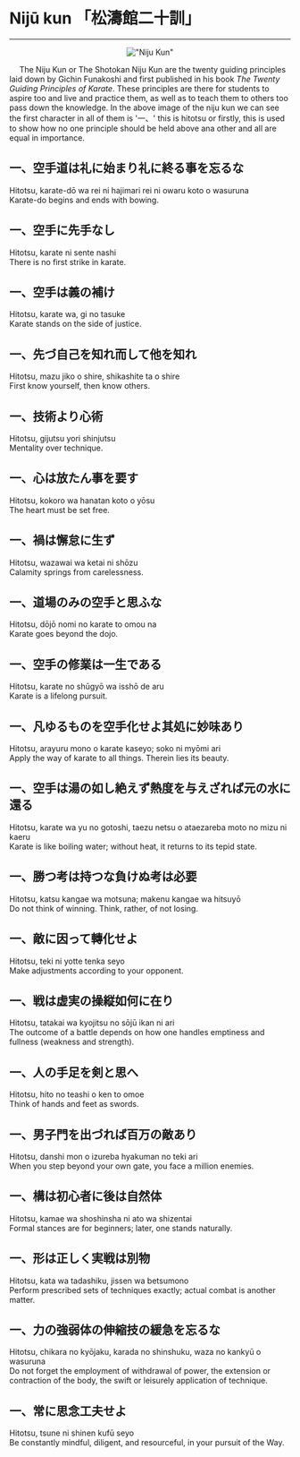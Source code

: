 # Nijū kun 「松濤館二十訓」
---
<center>

 !["Niju Kun"](/images/Nijukun.gif)

</center>


&emsp; The Niju Kun or The Shotokan Niju Kun are the twenty guiding principles laid down by Gichin Funakoshi and first published in his book *The Twenty Guiding Principles of Karate*. These principles are there for students to aspire too and live and practice them, as well as to teach them to others too pass down the knowledge. In the above image of the niju kun we can see the first character in all of them is '一、' this is hitotsu or firstly, this is used to show how no one principle should be held above ana other and all are equal in importance.

## 一、空手道は礼に始まり礼に終る事を忘るな<br>
Hitotsu, karate-dō wa rei ni hajimari rei ni owaru koto o wasuruna<br>
Karate-do begins and ends with bowing.<br>

## 一、空手に先手なし<br>
Hitotsu, karate ni sente nashi<br>
There is no first strike in karate.<br>

## 一、空手は義の補け<br>
Hitotsu, karate wa, gi no tasuke<br>
Karate stands on the side of justice.<br>

## 一、先づ自己を知れ而して他を知れ<br>
Hitotsu, mazu jiko o shire, shikashite ta o shire<br>
First know yourself, then know others.<br>

## 一、技術より心術<br>
Hitotsu, gijutsu yori shinjutsu<br>
Mentality over technique.<br>

## 一、心は放たん事を要す<br>
Hitotsu, kokoro wa hanatan koto o yōsu<br>
The heart must be set free.<br>

## 一、禍は懈怠に生ず<br>
Hitotsu, wazawai wa ketai ni shōzu<br>
Calamity springs from carelessness.<br>

## 一、道場のみの空手と思ふな<br>
Hitotsu, dōjō nomi no karate to omou na<br>
Karate goes beyond the dojo.<br>

## 一、空手の修業は一生である<br>
Hitotsu, karate no shūgyō wa isshō de aru<br>
Karate is a lifelong pursuit.<br>

## 一、凡ゆるものを空手化せよ其処に妙味あり<br>
Hitotsu, arayuru mono o karate kaseyo; soko ni myōmi ari<br>
Apply the way of karate to all things. Therein lies its beauty.<br>

## 一、空手は湯の如し絶えず熱度を与えざれば元の水に還る<br>
Hitotsu, karate wa yu no gotoshi, taezu netsu o ataezareba moto no mizu ni kaeru<br>
Karate is like boiling water; without heat, it returns to its tepid state.<br>

## 一、勝つ考は持つな負けぬ考は必要<br>
Hitotsu, katsu kangae wa motsuna; makenu kangae wa hitsuyō<br>
Do not think of winning. Think, rather, of not losing.<br>

## 一、敵に因って轉化せよ<br>
Hitotsu, teki ni yotte tenka seyo<br>
Make adjustments according to your opponent.<br>

## 一、戦は虚実の操縦如何に在り<br>
Hitotsu, tatakai wa kyojitsu no sōjū ikan ni ari<br>
The outcome of a battle depends on how one handles emptiness and fullness (weakness and strength).<br>

## 一、人の手足を剣と思へ<br>
Hitotsu, hito no teashi o ken to omoe<br>
Think of hands and feet as swords.<br>

## 一、男子門を出づれば百万の敵あり<br>
Hitotsu, danshi mon o izureba hyakuman no teki ari<br>
When you step beyond your own gate, you face a million enemies.<br>

## 一、構は初心者に後は自然体<br>
Hitotsu, kamae wa shoshinsha ni ato wa shizentai<br>
Formal stances are for beginners; later, one stands naturally.<br>

## 一、形は正しく実戦は別物<br>
Hitotsu, kata wa tadashiku, jissen wa betsumono<br>
Perform prescribed sets of techniques exactly; actual combat is another matter.<br>

## 一、力の強弱体の伸縮技の緩急を忘るな<br>
Hitotsu, chikara no kyōjaku, karada no shinshuku, waza no kankyū o wasuruna<br>
Do not forget the employment of withdrawal of power, the extension or contraction of the body, the swift or leisurely application of technique.<br>

## 一、常に思念工夫せよ<br>
Hitotsu, tsune ni shinen kufū seyo<br>
Be constantly mindful, diligent, and resourceful, in your pursuit of the Way.<br>